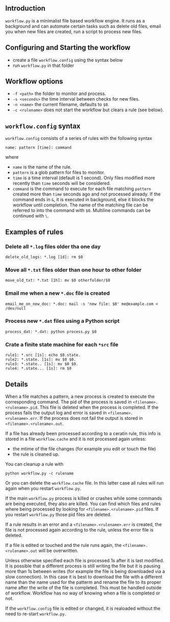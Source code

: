 ## Introduction

`workflow.py` is a minimalist file based workflow engine. It runs as a background and can automate certain tasks such as delete old files, email you when new files are created, run a script to process new files.

## Configuring and Starting the workflow

- create a file `workflow.config` using the syntax below
- run `workflow.py` in that folder

## Workflow options

- `-f <path>` the folder to monitor and process.
- `-s <seconds>` the time interval between checks for new files.
- `-n <name>` the current filename, defaults to `$0`.
- `-c <rulename>` does not start the workflow but clears a rule (see below).

## `workflow.config` syntax

`workflow.config` consists of a series of rules with the following syntax

    name: pattern [time]: command

where 
- `name` is the name of the rule.
- `pattern` is a glob pattern for files to monitor.
- `time` is a time interval (default is 1 second). Only files modified more recently than `time` seconds will be considered.
- `command` is the command to execute for each file matching `pattern` created more than `time` seconds ago and not processed already. If the command ends in `&`, it is executed in background, else it blocks the workflow until completion. The name of the matching file can be referred to into the command with `$0`. Multiline commands can be continued with `\`.

## Examples of rules

### Delete all `*.log` files older tha one day

    delete_old_logs: *.log [1d]: rm $0

### Move all `*.txt` files older than one hour to other folder

    move_old_txt: *.txt [1h]: mv $0 otherfolder/$0

### Email me when a new `*.doc` file is created

    email_me_on_new_doc: *.doc: mail -s 'new file: $0' me@example.com < /dev/null

### Process new `*.dat` files using a Python script

    process_dat: *.dat: python process.py $0

### Crate a finite state machine for each `*src` file

    rule1: *.src [1s]: echo $0.state.
    rule2: *.state. [1s]: mv $0 $0.
    rule3: *.state.. [1s]: mv $0 $0.
    rule4: *.state... [1s]: rm $0

## Details

When a file matches a pattern, a new process is created to execute the corresponding command. The pid of the process is saved in `<filename>.<rulename>.pid`. This file is deleted when the process is completed. If the process fails the output log and error is saved in `<filename>.<rulename>.err`. If the process does not fail the output is stored in `<filename>.<rulename>.out`.

If a file has already been processed according to a ceratin rule, this info is stored in a file `workflow.cache` and it is not processed again unless:

- the mtime of the file changes (for example you edit or touch the file)
- the rule is cleaned up.

You can cleanup a rule with

    python workflow.py -c rulename

Or you can delete the `workflow.cache` file. In this latter case all rules will run again when you restart `workflow.py`.

If the main `workflow.py` process is killed or crashes while some commands are being executed, they also are killed. You can find which files and rules where being processed by looking for `<filename>.<rulename>.pid` files. If you restart `workflow.py` those pid files are deleted.

If a rule results in an error and a `<filename>.<rulename>.err` is created, the file is not processed again according to the rule, unless the error file is deleted.

If a file is edited or touched and the rule runs again, the `<filename>.<rulename>.out` will be overwritten.

Unless otherwise specified each file is processed 1s after it is last modified. It is possible that a different process is still writing the file but it is pausing more than 1s between writes (for example the file is being downloaded via a slow connection). In this case it is best to download the file with a different name than the name used for the patterm and rename the file to its proper name after the write of the file is completed. This must be handled outside of workflow. Workflow has no way of knowing when a file is completed or not.

If the `workflow.config` file is edited or changed, it is realoaded without the need to re-start `workflow.py`. 